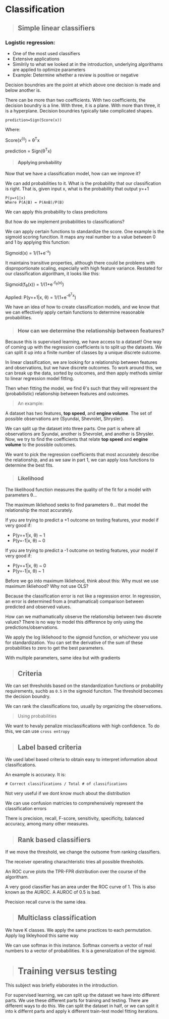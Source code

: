 # Classification

> ## Simple linear classifiers

 ### Logistic regression:
- One of the most used classifiers
- Extensive applications
- Similrily to what we looked at in the introduction, underlying algorithams are applied to optimize parameters
- Example: Determine whether a review is positive or negative

Decision boundries are the point at which above one decision is made and below another is. 

There can be more than two coefficients. With two coefficients, the decision boundry is a line. With three, it is a plane. With more than three, it is a hyperplane. Decision boundries typically take complicated shapes.

    prediction=Sign(Score(x))

Where:

Score(x<sup>(i)</sup>) = &theta;<sup>T</sup>x

prediction = Sign(&theta;<sup>T</sup>x)

> #### Applying probability 

Now that we have a classification model, how can we improve it? 

We can add probabilities to it. What is the probability that our classification is right. That is, given input x, what is the probability that output y=+1

    P(y=+1|x)
    Where P(A|B) = P(AnB)/P(B)

We can apply this probability to class predicitons

But how do we implement probabilities to classifications? 

We can apply certain functions to standardize the score.
One example is the sigmoid scoring funcition. It maps any real number to a value between 0 and 1 by applying this function:

Sigmoid(x) = 1/(1+e<sup>-x</sup>)

It maintains transitive properties, although there could be problems with disproportionate scaling, especially with high feature variance. Restated for our classification algoritham, it looks like this:

Sigmoid(f<sub>&theta;</sub>(x)) = 1/(1+e<sup>-f<sub>&theta;</sub>(x)</sup>)

Applied:
P(y=+1|x, &theta;)  = 1/(1+e<sup>-&theta;<sup>T</sup>x</sup>)

We have an idea of how to create classification models, and we know that we can effectively apply certain functions to determine reasonable probabilities.

> ### How can we determine the relationship between features?

Because this is supervised learning, we have access to a dataset! One way of coming up with the regression coefficients is to split up the datasets. We can split it up into a finite number of classes by a unique discrete outcome.




In linear classification, we are looking for a  relationship between features and observations, but we have discrete outcomes. To work around this, we can break up the data, sorted by outcomes, and then apply methods similar to linear regression model fitting. 

Then when fitting the model, we find &theta;'s such that they will represent the (probabilistic) relationship between features and outcomes.


> An example:

A dataset has two features, **top speed**, and **engine volume**. The set of possible observations are {Syundai, Shevrolet, Shrysler}. 

We can split up the dataset into three parts. One part is where all observations are Syundai, another is Shevrolet, and another is Shrysler. Now, we try to find the coefficients that relate **top speed** and **engine volume** to the possible outcomes. 

We want to pick the regression coefficients that most accurately describe the relationship, and as we saw in part 1, we can apply loss functions to determine the best fits.

> ### Likelihood

The likelihood function measures the quality of the fit for a model with parameters &theta;... 

The maximum likliehood seeks to find parameters &theta;...  that model the relationship the most accurately.

If you are trying to predict a +1 outcome on testing features, your model if very good if:

- P(y=+1|x, &theta;) ~ 1
- P(y=-1|x, &theta;) ~ 0

If you are trying to predict a -1 outcome on testing features, your model if very good if:

- P(y=+1|x, &theta;) ~ 0
- P(y=-1|x, &theta;) ~ 1

Before we go into maximum likliehood, think about this: Why must we use maximum likliehood? Why not use OLS? 

Because the classification error is not like a regression error. In regression, an error is determined from a (mathamatical) comparison between predicted and observed values. 

How can we mathamatically observe the relationship between two discrete values? There is no way to model this difference by only using the predictions/observations. 

We apply the log likliehood to the sigmoid function, or whichever you use for standardization. You can set the derivative of the sum of these probabilities to zero to get the best parameters.

With multiple parameters, same idea but with gradients

> ##  Criteria


We can set thresholds based on the standardization functions or probability requirements, suchb as ``0.5`` in the sigmoid funciton.
The threshold becomes the decision boundry.

We can rank the classifications too, usually by organizing the observations.


> Using probabilities

We want to hevaly penalize misclassifications with high confidence. To do this, we can use ``cross entropy``


> ##  Label based criteria

We used label based criteria to obtain easy to interpret information about classifications.

An example is accuracy. It is:

    # Correct classifications / Total # of classifications

Not very useful if we dont know much about the distribution


We can use confusion matricies to comprehensively represent the classification errors

There is precision, recall, F-score, sensitivity, specificity, balanced accuracy, among many other measures.

> ## Rank based classifiers

If we move the threshold, we change the outsome from ranking classifiers. 

The receiver operating charachteristic tries all possible thresholds.

An ROC curve plots the TPR-FPR distribution over the course of the algoritham.

A very good classifier has an area under the ROC curve of 1. This is also known as the AUROC. A AUROC of 0.5 is bad.

Precision recall curve is the same idea.

> ## Multiclass classification

We have K classes. We apply the same practices to each permutation. Apply log likleyhood this same way

We can use softmax in this instance. Softmax converts a vector of real numbers to a vector of probabilities. It is a generalization of the sigmoid.

> # Training versus testing

This subject was briefly elaborates in the introduction.

For supervised learning, we can split up the dataset we have into different parts. We use these different parts for training and testing. There are different ways to do this. We can split the dataset in half, or we can split it into k differnt parts and apply k different train-test model fitting iterations. 



